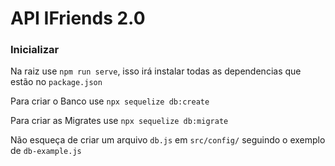 # API IFriends 2.0

### Inicializar

Na raiz use `npm run serve`, isso irá instalar todas as dependencias que estão no `package.json`

Para criar o Banco use `npx sequelize db:create`

Para criar as Migrates use `npx sequelize db:migrate`

Não esqueça de criar um arquivo `db.js` em `src/config/` seguindo o exemplo de `db-example.js`